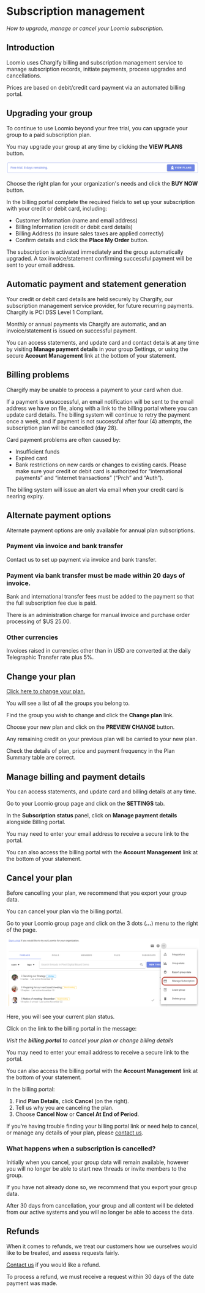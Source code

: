# Subscription management
_How to upgrade, manage or cancel your Loomio subscription._

## Introduction
Loomio uses Chargify billing and subscription management service to manage subscription records, initiate payments, process upgrades and cancellations.

Prices are based on debit/credit card payment via an automated billing portal.

## Upgrading your group
To continue to use Loomio beyond your free trial, you can upgrade your group to a paid subscription plan.

You may upgrade your group at any time by clicking the __VIEW PLANS__ button.

![The View plans button](view-plans.png)

Choose the right plan for your organization's needs and click the __BUY NOW__ button.

In the billing portal complete the required fields to set up your subscription with your credit or debit card, including:
- Customer Information (name and email address)
- Billing Information (credit or debit card details)
- Billing Address (to insure sales taxes are applied correctly)
- Confirm details and click the __Place My Order__ button.

The subscription is activated immediately and the group automatically upgraded. A tax invoice/statement confirming successful payment will be sent to your email address.

## Automatic payment and statement generation
Your credit or debit card details are held securely by Chargify, our subscription management service provider, for future recurring payments.  Chargify is PCI DSS Level 1 Compliant.

Monthly or annual payments via Chargify are automatic, and an invoice/statement is issued on successful payment.

You can access statements, and update card and contact details at any time by visiting **Manage payment details** in your group Settings, or using the secure **Account Management** link at the bottom of your statement.

## Billing problems
Chargify may be unable to process a payment to your card when due.

If a payment is unsuccessful, an email notification will be sent to the email address we have on file, along with a link to the billing portal where you can update card details. The billing system will continue to retry the payment once a week, and if payment is not successful after four (4) attempts, the subscription plan will be cancelled (day 28).

Card payment problems are often caused by:
- Insufficient funds
- Expired card
- Bank restrictions on new cards or changes to existing cards. Please make sure your credit or debit card is authorized for “international payments” and “internet transactions” (“Prch” and “Auth”).

The billing system will issue an alert via email when your credit card is nearing expiry.

## Alternate payment options
Alternate payment options are only available for annual plan subscriptions.

### Payment via invoice and bank transfer
Contact us to set up payment via invoice and bank transfer.

### Payment via bank transfer must be made within 20 days of invoice.
Bank and international transfer fees must be added to the payment so that the full subscription fee due is paid.

There is an administration charge for manual invoice and purchase order processing of $US 25.00.

### Other currencies
Invoices raised in currencies other than in USD are converted at the daily Telegraphic Transfer rate plus 5%.

## Change your plan

[Click here to change your plan.](https://www.loomio.org/upgrade/)

You will see a list of all the groups you belong to.

Find the group you wish to change and click the **Change plan** link.

Choose your new plan and click on the **PREVIEW CHANGE** button.

Any remaining credit on your previous plan will be carried to your new plan.

Check the details of plan, price and payment frequency in the Plan Summary table are correct. 

## Manage billing and payment details
You can access statements, and update card and billing details at any time.

Go to your Loomio group page and click on the __SETTINGS__ tab.  

In the **Subscription status** panel, click on **Manage payment details** alongside Billing portal. 

You may need to enter your email address to receive a secure link to the portal. 

You can also access the billing portal with the **Account Management** link at the bottom of your statement.

## Cancel your plan
Before cancelling your plan, we recommend that you export your group data. 

You can cancel your plan via the billing portal.

Go to your Loomio group page and click on the 3 dots (**...**) menu to the right of the page. 

![](manage-subscription.png)

Here, you will see your current plan status.

Click on the link to the billing portal in the message:

*Visit the **billing portal** to cancel your plan or change billing details*

You may need to enter your email address to receive a secure link to the portal. 

You can also access the billing portal with the **Account Management** link at the bottom of your statement.

In the billing portal:

1. Find **Plan Details**, click **Cancel** (on the right).
2. Tell us why you are canceling the plan.
3. Choose **Cancel Now** or **Cancel At End of Period**.

If you’re having trouble finding your billing portal link or need help to cancel, or manage any details of your plan, please [contact us](https://www.loomio.org/contact).

### What happens when a subscription is cancelled?
Initially when you cancel, your group data will remain available, however you will no longer be able to start new threads or invite members to the group. 

If you have not already done so, we recommend that you export your group data. 

After 30 days from cancellation, your group and all content will be deleted from our active systems and you will no longer be able to access the data. 

## Refunds
When it comes to refunds, we treat our customers how we ourselves would like to be treated, and assess requests fairly.

[Contact us](https://www.loomio.org/contact) if you would like a refund. 

To process a refund, we must receive a request within 30 days of the date payment was made.
